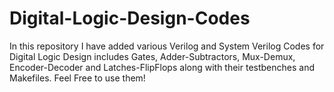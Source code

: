 # Digital-Logic-Design-Codes
In this repository I have added various Verilog and System Verilog Codes for Digital Logic Design includes Gates, Adder-Subtractors, Mux-Demux, Encoder-Decoder and Latches-FlipFlops along with their testbenches and Makefiles. Feel Free to use them!
